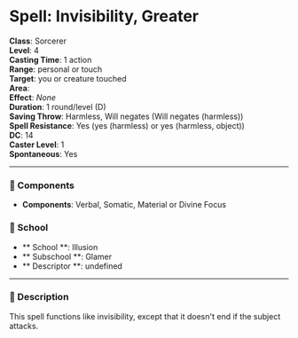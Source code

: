 
# Spell: Invisibility, Greater
**Class**: Sorcerer  
**Level**: 4  
**Casting Time**: 1 action  
**Range**: personal or touch  
**Target**: you or creature touched  
**Area**:   
**Effect**: _None_  
**Duration**: 1 round/level (D)  
**Saving Throw**: Harmless, Will negates (Will negates (harmless))  
**Spell Resistance**: Yes (yes (harmless) or yes (harmless, object))  
**DC**: 14  
**Caster Level**: 1  
**Spontaneous**: Yes

---

### 🔮 Components
- **Components**: Verbal, Somatic, Material or Divine Focus

### 🏫 School
- ** School **: Illusion
- ** Subschool **: Glamer
- ** Descriptor **: undefined
---

### 📜 Description
This spell functions like invisibility, except that it doesn't end if the subject attacks.
